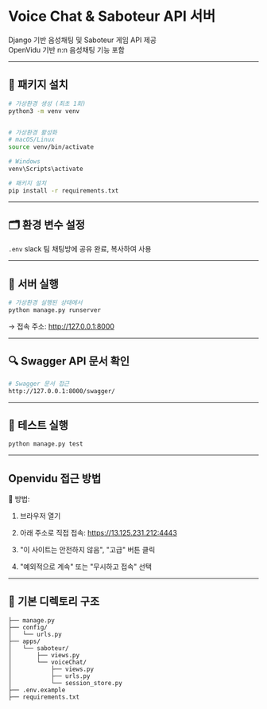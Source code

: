 # Voice Chat & Saboteur API 서버

Django 기반 음성채팅 및 Saboteur 게임 API 제공  
OpenVidu 기반 n:n 음성채팅 기능 포함

---

## 🔧 패키지 설치

```bash
# 가상환경 생성 (최초 1회)
python3 -m venv venv


# 가상환경 활성화
# macOS/Linux
source venv/bin/activate

# Windows
venv\Scripts\activate

# 패키지 설치
pip install -r requirements.txt
```

---

## 🗂️ 환경 변수 설정

`.env` slack 팀 채팅방에 공유 완료, 복사하여 사용

---

## 🏃 서버 실행

```bash
# 가상환경 실행된 상태에서
python manage.py runserver
```

→ 접속 주소: http://127.0.0.1:8000

---

## 🔍 Swagger API 문서 확인

```bash
# Swagger 문서 접근
http://127.0.0.1:8000/swagger/
```

---

## 🧪 테스트 실행

```bash
python manage.py test
```

---
## Openvidu 접근 방법
🧭 방법:

1. 브라우저 열기

2. 아래 주소로 직접 접속: https://13.125.231.212:4443

3. "이 사이트는 안전하지 않음", "고급" 버튼 클릭

4. "예외적으로 계속" 또는 "무시하고 접속" 선택

---

## 📁 기본 디렉토리 구조

```
├── manage.py
├── config/
│   └── urls.py
├── apps/
│   └── saboteur/
│       ├── views.py
│       └── voiceChat/
│           ├── views.py
│           ├── urls.py
│           └── session_store.py
├── .env.example
├── requirements.txt
```
